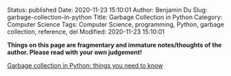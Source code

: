 Status: published
Date: 2020-11-23 15:10:01
Author: Benjamin Du
Slug: garbage-collection-in-python
Title: Garbage Collection in Python
Category: Computer Science
Tags: Computer Science, programming, Python, garbage collection, reference, del
Modified: 2020-11-23 15:10:01

**Things on this page are fragmentary and immature notes/thoughts of the author. Please read with your own judgement!**


[Garbage collection in Python: things you need to know](https://rushter.com/blog/python-garbage-collector/)
